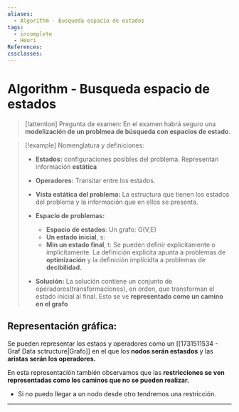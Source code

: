 ```yaml
---
aliases:
  - Algorithm - Busqueda espacio de estados
tags:
  - incomplete
  - Heuri
References: 
cssclasses:
---
```

# Algorithm - Busqueda espacio de estados

> [!attention] Pregunta de examen:
> En el examen habrá seguro una **modelización de un problmea de búsqueda con espacios de estado**. 
> 


> [!example] Nomenglatura y definiciones: 
> + **Estados:** configuraciones posibles del problema. Representan información **estática**
> 
> + **Operadores:** Transitar entre los estados. 
> 
> + **Vista estática del problema:** La estructura que tienen los estados del problema y la información que en ellos se presenta.
> 
> + **Espacio de problemas:**
> 	+ **Espacio de estados**: Un grafo: G(V,E)
> 	+ **Un estado inicial**, s: 
> 	+ **Min un estado final**, t: Se pueden definir explicitamente o implicitamente. La definición explicita apunta a problemas de **optimización** y la definición implícidta a problemas de **decibilidad.**
> + **Solución:** La solución contiene un conjunto de operadores(transformaciones), en orden, que transforman el estado inicial al final. Esto se ve **representado como un camino en el grafo**

## Representación gráfica: 
Se pueden representar los estaos y operadores como un [[1731511534 - Graf Data sctructure|Grafo]] en el que los **nodos serán estasdos** y las **aristas serán los operadores.** 

En esta representación también observamos que las **restricciones se ven representadas como los caminos que no se pueden realizar.**
+ Si no puedo llegar a un nodo desde otro tendremos una restricción. 


***
